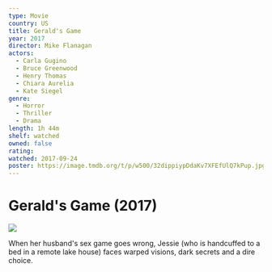 ```yaml
---
type: Movie
country: US
title: Gerald's Game
year: 2017
director: Mike Flanagan
actors:
  - Carla Gugino
  - Bruce Greenwood
  - Henry Thomas
  - Chiara Aurelia
  - Kate Siegel
genre:
  - Horror
  - Thriller
  - Drama
length: 1h 44m
shelf: watched
owned: false
rating:
watched: 2017-09-24
poster: https://image.tmdb.org/t/p/w500/32dippiypDdaKv7XFEfUlQ7kPup.jpg
---
```


# Gerald's Game (2017)

![](https://image.tmdb.org/t/p/w500/32dippiypDdaKv7XFEfUlQ7kPup.jpg)

When her husband's sex game goes wrong, Jessie (who is handcuffed to a bed in a remote lake house) faces warped visions, dark secrets and a dire choice.